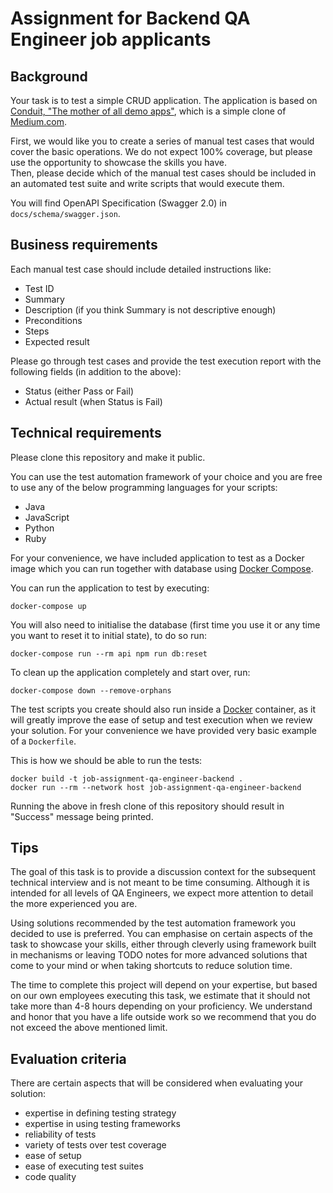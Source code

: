 # Assignment for Backend QA Engineer job applicants

## Background

Your task is to test a simple CRUD application. The application is based on [Conduit, "The mother of all demo apps"](https://github.com/gothinkster/realworld), which is a simple clone of [Medium.com](https://medium.com/).

First, we would like you to create a series of manual test cases that  would cover the basic operations.
We do not expect 100% coverage, but please use the opportunity to showcase the skills you have.
<br>
Then, please decide which of the manual test cases should be included in an automated test suite and write scripts that would execute them.


You will find OpenAPI Specification (Swagger 2.0) in `docs/schema/swagger.json`.

## Business requirements

Each manual test case should include detailed instructions like:

* Test ID
* Summary
* Description (if you think Summary is not descriptive enough)
* Preconditions
* Steps
* Expected result

Please go through test cases and provide the test execution report with the following fields (in addition to the above):

* Status (either Pass or Fail)
* Actual result (when Status is Fail)

## Technical requirements

Please clone this repository and make it public.

You can use the test automation framework of your choice and you are free to use any of the below programming languages for your scripts:

* Java
* JavaScript
* Python
* Ruby


For your convenience, we have included application to test as a Docker image which you can run together with database using [Docker Compose](https://docs.docker.com/compose/).

You can run the application to test by executing:

    docker-compose up

You will also need to initialise the database (first time you use it or any time you want to reset it to initial state), to do so run:

    docker-compose run --rm api npm run db:reset

To clean up the application completely and start over, run:

    docker-compose down --remove-orphans

The test scripts you create should also run inside a [Docker](https://www.docker.com/) container, as it will greatly improve the ease of setup and test execution when we review your solution. For your convenience we have provided very basic example of a `Dockerfile`.

This is how we should be able to run the tests:

    docker build -t job-assignment-qa-engineer-backend .
    docker run --rm --network host job-assignment-qa-engineer-backend

Running the above in fresh clone of this repository should result in "Success" message being printed.

## Tips

The goal of this task is to provide a discussion context for the subsequent technical interview and is not meant to be time consuming.
Although it is intended for all levels of QA Engineers, we expect more attention to detail the more experienced you are.

Using solutions recommended by the test automation framework you decided to use is preferred.
You can emphasise on certain aspects of the task to showcase your skills, either through cleverly using framework built in mechanisms or leaving TODO notes for more advanced solutions that come to your mind or when taking shortcuts to reduce solution time.

The time to complete this project will depend on your expertise, but based on our own employees executing this task, we estimate that it should not take more than 4-8 hours depending on your proficiency.
We understand and honor that you have a life outside work so we recommend that you do not exceed the above mentioned limit.

## Evaluation criteria

There are certain aspects that will be considered when evaluating your solution:

* expertise in defining testing strategy
* expertise in using testing frameworks
* reliability of tests
* variety of tests over test coverage
* ease of setup
* ease of executing test suites
* code quality
